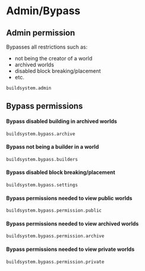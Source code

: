 # Admin/Bypass

## Admin permission

Bypasses all restrictions such as:

* not being the creator of a world
* archived worlds
* disabled block breaking/placement
* etc.

```
buildsystem.admin
```

## Bypass permissions

#### Bypass disabled building in archived worlds

```
buildsystem.bypass.archive
```

#### Bypass not being a builder in a world

```
buildsystem.bypass.builders
```

#### Bypass disabled block breaking/placement

```
buildsystem.bypass.settings
```

#### Bypass permissions needed to **view public worlds**

```
buildsystem.bypass.permission.public
```

#### Bypass permissions needed to **view archived worlds**

```
buildsystem.bypass.permission.archive
```

#### Bypass permissions needed to **view private worlds**

```
buildsystem.bypass.permission.private
```
